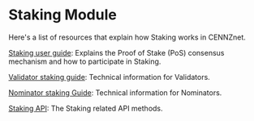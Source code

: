 # Staking Module

Here's a list of resources that explain how Staking works in CENNZnet.

[Staking user guide](https://medium.com/centrality/staking-guide-for-cennznet-io-baa0d90dc25e): Explains the Proof of Stake (PoS) consensus mechanism and how to participate in Staking.

[Validator staking guide](Network-participating/Staking/Validator-Staking-Guide): Technical information for Validators.

[Nominator staking Guide](Network-participating/Staking/Nominator-Staking-Guide): Technical information for Nominators.

[Staking API](CENNZnet-API/Staking?id=common-staking-queries): The Staking related API methods.
